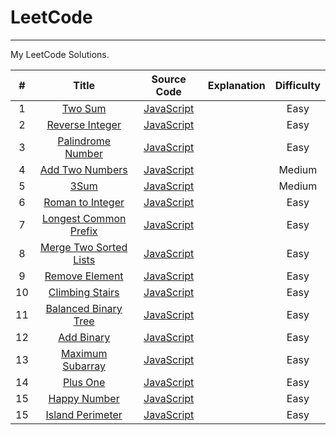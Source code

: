 # LeetCode

---

My LeetCode Solutions.

| # | Title | Source Code | Explanation | Difficulty |
|:---:|:---:|:---:|:---:|:---:|
| 1 | [Two Sum](https://leetcode.com/problems/two-sum/) | [JavaScript](https://github.com/cderek/leetcode/blob/master/algorithms/Two%20Sum/two-sum.js) | | Easy |
| 2 | [Reverse Integer](https://leetcode-cn.com/problems/reverse-integer/) | [JavaScript](https://github.com/cderek/leetcode/blob/master/algorithms/Reverse%20Integer/reverse-integer.js) | | Easy |
| 3 | [ Palindrome Number](https://leetcode-cn.com/problems/palindrome-number/) | [JavaScript](https://github.com/cderek/leetcode/blob/master/algorithms/Palindrome%20Number/palindrome-number.js) | | Easy |
| 4 | [Add Two Numbers](https://leetcode.com/problems/add-two-numbers/) | [JavaScript](https://github.com/cderek/leetcode/blob/master/algorithms/Add%20Two%20Numbers/add-two-numbers.js) | | Medium |
| 5 | [3Sum](https://leetcode-cn.com/problems/3sum/) | [JavaScript](https://github.com/cderek/leetcode/blob/master/algorithms/3Sum/3Sum.js) | | Medium |
| 6 | [Roman to Integer](https://leetcode-cn.com/problems/roman-to-integer/) | [JavaScript](https://github.com/cderek/leetcode/blob/master/algorithms/Roman%20to%20Integer/roman-to-integer.js) | | Easy |
| 7 | [Longest Common Prefix](https://leetcode-cn.com/problems/longest-common-prefix/) | [JavaScript](https://github.com/cderek/leetcode/blob/master/algorithms/Longest%20Common%20Prefix/longest-common-prefix.js) | | Easy |
| 8 | [Merge Two Sorted Lists](https://leetcode-cn.com/problems/merge-two-sorted-lists/) | [JavaScript](https://github.com/cderek/leetcode/blob/master/algorithms/%20Merge%20Two%20Sorted%20Lists/merge-two-sorted-lists.js) | | Easy |
| 9 | [Remove Element](https://leetcode-cn.com/problems/remove-element/) | [JavaScript](https://github.com/cderek/leetcode/blob/master/algorithms/Remove%20Element/remove-element.js) | | Easy |
| 10 | [Climbing Stairs](https://leetcode-cn.com/problems/climbing-stairs/) | [JavaScript](https://github.com/cderek/leetcode/blob/master/algorithms/Climbing%20Stairs/climbing-stairs.js) | | Easy |
| 11 | [Balanced Binary Tree](https://leetcode-cn.com/problems/balanced-binary-tree/) | [JavaScript](https://github.com/cderek/leetcode/blob/master/algorithms/Balanced%20Binary%20Tree/balanced-binary-tree.js) | | Easy |
| 12 | [Add Binary](https://leetcode-cn.com/problems/add-binary/) | [JavaScript](https://github.com/cderek/leetcode/blob/master/algorithms/Add%20Binary/add-binary.js) | | Easy |
| 13 | [Maximum Subarray](https://leetcode-cn.com/problems/maximum-subarray/submissions/) | [JavaScript](https://github.com/cderek/leetcode/blob/master/algorithms/Maximum%20Subarray/maximum-subarray.js) | | Easy |
| 14 | [Plus One](https://leetcode-cn.com/problems/plus-one/) | [JavaScript](https://github.com/cderek/leetcode/blob/master/algorithms/Plus%20One/plus-one.js) | | Easy |
| 15| [Happy Number](https://leetcode-cn.com/problems/happy-number/) | [JavaScript](https://github.com/cderek/leetcode/blob/master/algorithms/Happy%20Number/happy-number.js) | | Easy |
| 15| [Island Perimeter](https://leetcode-cn.com/problems/island-perimeter/) | [JavaScript](https://github.com/cderek/leetcode/blob/master/algorithms/Island%20Perimeter/island-perimeter.js) | | Easy |
